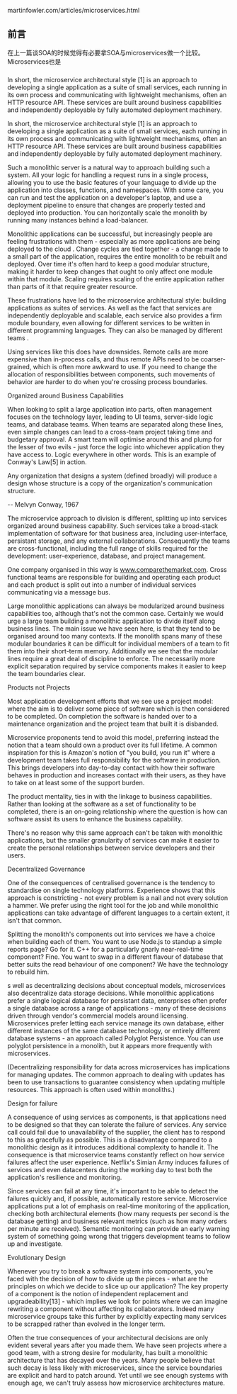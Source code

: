 martinfowler.com/articles/microservices.html

## 前言

在上一篇谈SOA的时候觉得有必要拿SOA与microservices做一个比较。Microservices也是

### 

In short, the microservice architectural style [1] is an approach to developing a single application as a suite of small services, each running in its own process and communicating with lightweight mechanisms, often an HTTP resource API. These services are built around business capabilities and independently deployable by fully automated deployment machinery.

In short, the microservice architectural style [1] is an approach to developing a single application as a suite of small services, each running in its own process and communicating with lightweight mechanisms, often an HTTP resource API. These services are built around business capabilities and independently deployable by fully automated deployment machinery.

Such a monolithic server is a natural way to approach building such a system. All your logic for handling a request runs in a single process, allowing you to use the basic features of your language to divide up the application into classes, functions, and namespaces. With some care, you can run and test the application on a developer's laptop, and use a deployment pipeline to ensure that changes are properly tested and deployed into production. You can horizontally scale the monolith by running many instances behind a load-balancer.

Monolithic applications can be successful, but increasingly people are feeling frustrations with them - especially as more applications are being deployed to the cloud . Change cycles are tied together - a change made to a small part of the application, requires the entire monolith to be rebuilt and deployed. Over time it's often hard to keep a good modular structure, making it harder to keep changes that ought to only affect one module within that module. Scaling requires scaling of the entire application rather than parts of it that require greater resource.

These frustrations have led to the microservice architectural style: building applications as suites of services. As well as the fact that services are independently deployable and scalable, each service also provides a firm module boundary, even allowing for different services to be written in different programming languages. They can also be managed by different teams .

Using services like this does have downsides. Remote calls are more expensive than in-process calls, and thus remote APIs need to be coarser-grained, which is often more awkward to use. If you need to change the allocation of responsibilities between components, such movements of behavior are harder to do when you're crossing process boundaries.

Organized around Business Capabilities

When looking to split a large application into parts, often management focuses on the technology layer, leading to UI teams, server-side logic teams, and database teams. When teams are separated along these lines, even simple changes can lead to a cross-team project taking time and budgetary approval. A smart team will optimise around this and plump for the lesser of two evils - just force the logic into whichever application they have access to. Logic everywhere in other words. This is an example of Conway's Law[5] in action.

Any organization that designs a system (defined broadly) will produce a design whose structure is a copy of the organization's communication structure.

-- Melvyn Conway, 1967

The microservice approach to division is different, splitting up into services organized around business capability. Such services take a broad-stack implementation of software for that business area, including user-interface, persistant storage, and any external collaborations. Consequently the teams are cross-functional, including the full range of skills required for the development: user-experience, database, and project management.

One company organised in this way is www.comparethemarket.com. Cross functional teams are responsible for building and operating each product and each product is split out into a number of individual services communicating via a message bus.

Large monolithic applications can always be modularized around business capabilities too, although that's not the common case. Certainly we would urge a large team building a monolithic application to divide itself along business lines. The main issue we have seen here, is that they tend to be organised around too many contexts. If the monolith spans many of these modular boundaries it can be difficult for individual members of a team to fit them into their short-term memory. Additionally we see that the modular lines require a great deal of discipline to enforce. The necessarily more explicit separation required by service components makes it easier to keep the team boundaries clear.

Products not Projects

Most application development efforts that we see use a project model: where the aim is to deliver some piece of software which is then considered to be completed. On completion the software is handed over to a maintenance organization and the project team that built it is disbanded.

Microservice proponents tend to avoid this model, preferring instead the notion that a team should own a product over its full lifetime. A common inspiration for this is Amazon's notion of "you build, you run it" where a development team takes full responsibility for the software in production. This brings developers into day-to-day contact with how their software behaves in production and increases contact with their users, as they have to take on at least some of the support burden.

The product mentality, ties in with the linkage to business capabilities. Rather than looking at the software as a set of functionality to be completed, there is an on-going relationship where the question is how can software assist its users to enhance the business capability.

There's no reason why this same approach can't be taken with monolithic applications, but the smaller granularity of services can make it easier to create the personal relationships between service developers and their users.

Decentralized Governance

One of the consequences of centralised governance is the tendency to standardise on single technology platforms. Experience shows that this approach is constricting - not every problem is a nail and not every solution a hammer. We prefer using the right tool for the job and while monolithic applications can take advantage of different languages to a certain extent, it isn't that common.

Splitting the monolith's components out into services we have a choice when building each of them. You want to use Node.js to standup a simple reports page? Go for it. C++ for a particularly gnarly near-real-time component? Fine. You want to swap in a different flavour of database that better suits the read behaviour of one component? We have the technology to rebuild him.

s well as decentralizing decisions about conceptual models, microservices also decentralize data storage decisions. While monolithic applications prefer a single logical database for persistant data, enterprises often prefer a single database across a range of applications - many of these decisions driven through vendor's commercial models around licensing. Microservices prefer letting each service manage its own database, either different instances of the same database technology, or entirely different database systems - an approach called Polyglot Persistence. You can use polyglot persistence in a monolith, but it appears more frequently with microservices.

(Decentralizing responsibility for data across microservices has implications for managing updates. The common approach to dealing with updates has been to use transactions to guarantee consistency when updating multiple resources. This approach is often used within monoliths.)

Design for failure

A consequence of using services as components, is that applications need to be designed so that they can tolerate the failure of services. Any service call could fail due to unavailability of the supplier, the client has to respond to this as gracefully as possible. This is a disadvantage compared to a monolithic design as it introduces additional complexity to handle it. The consequence is that microservice teams constantly reflect on how service failures affect the user experience. Netflix's Simian Army induces failures of services and even datacenters during the working day to test both the application's resilience and monitoring.

Since services can fail at any time, it's important to be able to detect the failures quickly and, if possible, automatically restore service. Microservice applications put a lot of emphasis on real-time monitoring of the application, checking both architectural elements (how many requests per second is the database getting) and business relevant metrics (such as how many orders per minute are received). Semantic monitoring can provide an early warning system of something going wrong that triggers development teams to follow up and investigate.

Evolutionary Design

Whenever you try to break a software system into components, you're faced with the decision of how to divide up the pieces - what are the principles on which we decide to slice up our application? The key property of a component is the notion of independent replacement and upgradeability[13] - which implies we look for points where we can imagine rewriting a component without affecting its collaborators. Indeed many microservice groups take this further by explicitly expecting many services to be scrapped rather than evolved in the longer term.

Often the true consequences of your architectural decisions are only evident several years after you made them. We have seen projects where a good team, with a strong desire for modularity, has built a monolithic architecture that has decayed over the years. Many people believe that such decay is less likely with microservices, since the service boundaries are explicit and hard to patch around. Yet until we see enough systems with enough age, we can't truly assess how microservice architectures mature.